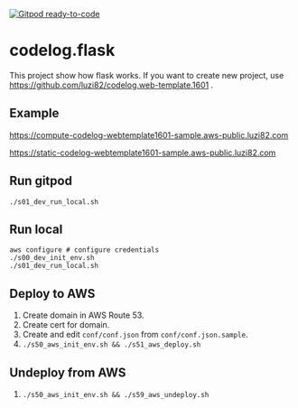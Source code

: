 [![Gitpod ready-to-code](https://img.shields.io/badge/Gitpod-ready--to--code-blue?logo=gitpod)](https://gitpod.io/#https://github.com/luzi82/codelog.flask)

# codelog.flask

This project show how flask works.
If you want to create new project, use https://github.com/luzi82/codelog.web-template.1601 .

## Example

https://compute-codelog-webtemplate1601-sample.aws-public.luzi82.com

https://static-codelog-webtemplate1601-sample.aws-public.luzi82.com

## Run gitpod

```
./s01_dev_run_local.sh
```

## Run local

```
aws configure # configure credentials
./s00_dev_init_env.sh
./s01_dev_run_local.sh
```

## Deploy to AWS

1. Create domain in AWS Route 53.
1. Create cert for domain.
1. Create and edit `conf/conf.json` from `conf/conf.json.sample`.
1. `./s50_aws_init_env.sh && ./s51_aws_deploy.sh`

## Undeploy from AWS

1. `./s50_aws_init_env.sh && ./s59_aws_undeploy.sh`
